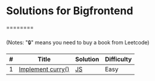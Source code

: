 # Solutions for Bigfrontend 
========

###

(Notes: "🔒" means you need to buy a book from Leetcode)


| # | Title | Solution | Difficulty |
|---| ----- | -------- | ---------- |
|1|[Implement curry()](https://bigfrontend.dev/problem/implement-curry) | [JS](https://github.com/Reza-Navazani/bigfrontend-solution/blob/c0d5dd4a2af4dc3e0ef5137e44264e12a1e82537/JS/Curry.js)|Easy|
